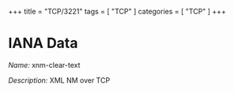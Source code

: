 +++
title = "TCP/3221"
tags = [ "TCP" ]
categories = [ "TCP" ]
+++

# IANA Data

_Name:_ xnm-clear-text

_Description:_ XML NM over TCP

